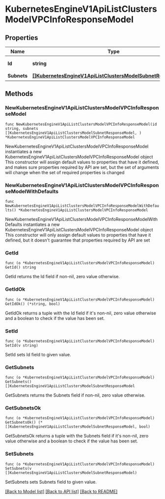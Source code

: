 # KubernetesEngineV1ApiListClustersModelVPCInfoResponseModel

## Properties

Name | Type | Description | Notes
------------ | ------------- | ------------- | -------------
**Id** | **string** | VPC의 고유 ID | 
**Subnets** | [**[]KubernetesEngineV1ApiListClustersModelSubnetResponseModel**](KubernetesEngineV1ApiListClustersModelSubnetResponseModel.md) | 서브넷 정보 | 

## Methods

### NewKubernetesEngineV1ApiListClustersModelVPCInfoResponseModel

`func NewKubernetesEngineV1ApiListClustersModelVPCInfoResponseModel(id string, subnets []KubernetesEngineV1ApiListClustersModelSubnetResponseModel, ) *KubernetesEngineV1ApiListClustersModelVPCInfoResponseModel`

NewKubernetesEngineV1ApiListClustersModelVPCInfoResponseModel instantiates a new KubernetesEngineV1ApiListClustersModelVPCInfoResponseModel object
This constructor will assign default values to properties that have it defined,
and makes sure properties required by API are set, but the set of arguments
will change when the set of required properties is changed

### NewKubernetesEngineV1ApiListClustersModelVPCInfoResponseModelWithDefaults

`func NewKubernetesEngineV1ApiListClustersModelVPCInfoResponseModelWithDefaults() *KubernetesEngineV1ApiListClustersModelVPCInfoResponseModel`

NewKubernetesEngineV1ApiListClustersModelVPCInfoResponseModelWithDefaults instantiates a new KubernetesEngineV1ApiListClustersModelVPCInfoResponseModel object
This constructor will only assign default values to properties that have it defined,
but it doesn't guarantee that properties required by API are set

### GetId

`func (o *KubernetesEngineV1ApiListClustersModelVPCInfoResponseModel) GetId() string`

GetId returns the Id field if non-nil, zero value otherwise.

### GetIdOk

`func (o *KubernetesEngineV1ApiListClustersModelVPCInfoResponseModel) GetIdOk() (*string, bool)`

GetIdOk returns a tuple with the Id field if it's non-nil, zero value otherwise
and a boolean to check if the value has been set.

### SetId

`func (o *KubernetesEngineV1ApiListClustersModelVPCInfoResponseModel) SetId(v string)`

SetId sets Id field to given value.


### GetSubnets

`func (o *KubernetesEngineV1ApiListClustersModelVPCInfoResponseModel) GetSubnets() []KubernetesEngineV1ApiListClustersModelSubnetResponseModel`

GetSubnets returns the Subnets field if non-nil, zero value otherwise.

### GetSubnetsOk

`func (o *KubernetesEngineV1ApiListClustersModelVPCInfoResponseModel) GetSubnetsOk() (*[]KubernetesEngineV1ApiListClustersModelSubnetResponseModel, bool)`

GetSubnetsOk returns a tuple with the Subnets field if it's non-nil, zero value otherwise
and a boolean to check if the value has been set.

### SetSubnets

`func (o *KubernetesEngineV1ApiListClustersModelVPCInfoResponseModel) SetSubnets(v []KubernetesEngineV1ApiListClustersModelSubnetResponseModel)`

SetSubnets sets Subnets field to given value.



[[Back to Model list]](../README.md#documentation-for-models) [[Back to API list]](../README.md#documentation-for-api-endpoints) [[Back to README]](../README.md)


